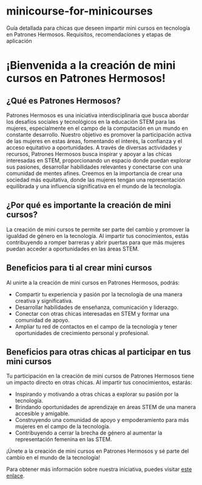 # minicourse-for-minicourses
Guía detallada para chicas que deseen impartir mini cursos en tecnología en Patrones Hermosos. Requisitos, recomendaciones y etapas de aplicación

# ¡Bienvenida a la creación de mini cursos en Patrones Hermosos!

## ¿Qué es Patrones Hermosos?

Patrones Hermosos es una iniciativa interdisciplinaria que busca abordar los desafíos sociales y tecnológicos en la educación STEM para las mujeres, especialmente en el campo de la computación en un mundo en constante desarrollo. Nuestro objetivo es promover la participación activa de las mujeres en estas áreas, fomentando el interés, la confianza y el acceso equitativo a oportunidades. A través de diversas actividades y recursos, Patrones Hermosos busca inspirar y apoyar a las chicas interesadas en STEM, proporcionando un espacio donde puedan explorar sus pasiones, desarrollar habilidades relevantes y conectarse con una comunidad de mentes afines. Creemos en la importancia de crear una sociedad más equitativa, donde las mujeres tengan una representación equilibrada y una influencia significativa en el mundo de la tecnología.

## ¿Por qué es importante la creación de mini cursos?

La creación de mini cursos te permite ser parte del cambio y promover la igualdad de género en la tecnología. Al impartir tus conocimientos, estás contribuyendo a romper barreras y abrir puertas para que más mujeres puedan acceder a oportunidades en las áreas STEM.

## Beneficios para ti al crear mini cursos

Al unirte a la creación de mini cursos en Patrones Hermosos, podrás:

- Compartir tu experiencia y pasión por la tecnología de una manera creativa y significativa.
- Desarrollar habilidades de enseñanza, comunicación y liderazgo.
- Conectar con otras chicas interesadas en STEM y formar una comunidad de apoyo.
- Ampliar tu red de contactos en el campo de la tecnología y tener oportunidades de crecimiento personal y profesional.

## Beneficios para otras chicas al participar en tus mini cursos

Tu participación en la creación de mini cursos de Patrones Hermosos tiene un impacto directo en otras chicas. Al impartir tus conocimientos, estarás:

- Inspirando y motivando a otras chicas a explorar su pasión por la tecnología.
- Brindando oportunidades de aprendizaje en áreas STEM de una manera accesible y amigable.
- Construyendo una comunidad de apoyo y empoderamiento para más mujeres en el campo de la tecnología.
- Contribuyendo a cerrar la brecha de género al aumentar la representación femenina en las STEM.

¡Únete a la creación de mini cursos en Patrones Hermosos y sé parte del cambio en el mundo de la tecnología!

Para obtener más información sobre nuestra iniciativa, puedes visitar [este enlace](https://dreamers.mit.edu/).

